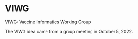 # VIWG
VIWG: Vaccine Informatics Working Group

The VIWG idea came from a group meeting in October 5, 2022.


